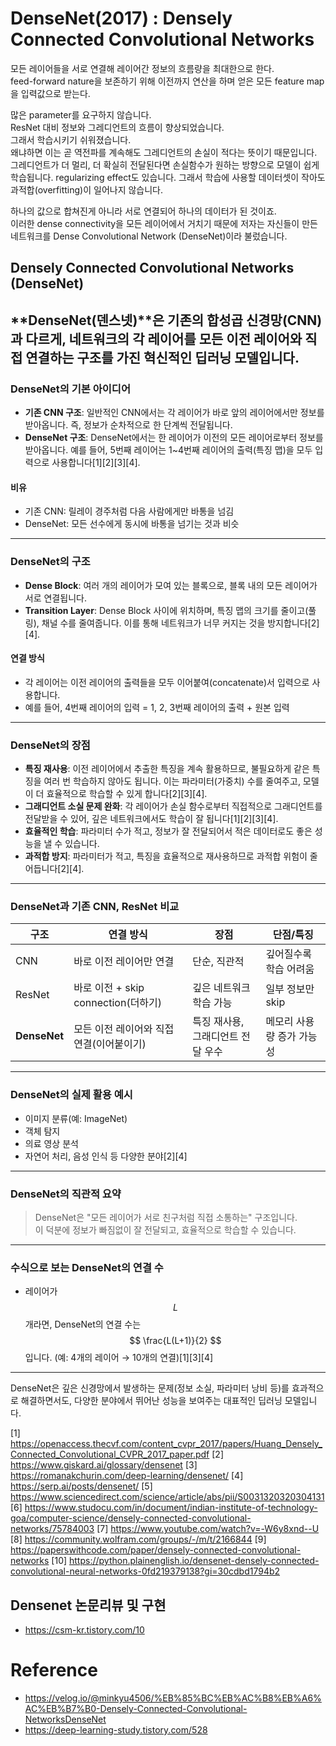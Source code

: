# DenseNet(2017) : Densely Connected Convolutional Networks

모든 레이어들을 서로 연결해 레이어간 정보의 흐름량을 최대한으로 한다.  
feed-forward nature을 보존하기 위해 이전까지 연산을 하며 얻은 모든 feature map을 입력값으로 받는다.  

많은 parameter를 요구하지 않습니다.  
ResNet 대비 정보와 그레디언트의 흐름이 향상되었습니다.  
그래서 학습시키기 쉬워졌습니다.  
왜냐하면 이는 곧 역전파를 계속해도 그레디언트의 손실이 적다는 뜻이기 때문입니다.  
그레디언트가 더 멀리, 더 확실히 전달된다면 손실함수가 원하는 방향으로 모델이 쉽게 학습됩니다.
regularizing effect도 있습니다. 그래서 학습에 사용할 데이터셋이 작아도 과적합(overfitting)이 일어나지 않습니다.  

하나의 값으로 합쳐진게 아니라 서로 연결되어 하나의 데이터가 된 것이죠.  
이러한 dense connectivity을 모든 레이어에서 거치기 때문에 저자는 자신들이 만든 네트워크를 Dense Convolutional Network (DenseNet)이라 불렀습니다.

## Densely Connected Convolutional Networks (DenseNet)

**DenseNet(덴스넷)**은 기존의 합성곱 신경망(CNN)과 다르게, 네트워크의 각 레이어를 모든 이전 레이어와 직접 연결하는 구조를 가진 혁신적인 딥러닝 모델입니다. 
---

### **DenseNet의 기본 아이디어**

- **기존 CNN 구조**: 일반적인 CNN에서는 각 레이어가 바로 앞의 레이어에서만 정보를 받아옵니다. 즉, 정보가 순차적으로 한 단계씩 전달됩니다.
- **DenseNet 구조**: DenseNet에서는 한 레이어가 이전의 모든 레이어로부터 정보를 받아옵니다. 예를 들어, 5번째 레이어는 1~4번째 레이어의 출력(특징 맵)을 모두 입력으로 사용합니다[1][2][3][4].

#### **비유**
- 기존 CNN: 릴레이 경주처럼 다음 사람에게만 바통을 넘김
- DenseNet: 모든 선수에게 동시에 바통을 넘기는 것과 비슷

---

### **DenseNet의 구조**

- **Dense Block**: 여러 개의 레이어가 모여 있는 블록으로, 블록 내의 모든 레이어가 서로 연결됩니다.
- **Transition Layer**: Dense Block 사이에 위치하며, 특징 맵의 크기를 줄이고(풀링), 채널 수를 줄여줍니다. 이를 통해 네트워크가 너무 커지는 것을 방지합니다[2][4].

#### **연결 방식**
- 각 레이어는 이전 레이어의 출력들을 모두 이어붙여(concatenate)서 입력으로 사용합니다.
- 예를 들어, 4번째 레이어의 입력 = 1, 2, 3번째 레이어의 출력 + 원본 입력

---

### **DenseNet의 장점**

- **특징 재사용**: 이전 레이어에서 추출한 특징을 계속 활용하므로, 불필요하게 같은 특징을 여러 번 학습하지 않아도 됩니다. 이는 파라미터(가중치) 수를 줄여주고, 모델이 더 효율적으로 학습할 수 있게 합니다[2][3][4].
- **그래디언트 소실 문제 완화**: 각 레이어가 손실 함수로부터 직접적으로 그래디언트를 전달받을 수 있어, 깊은 네트워크에서도 학습이 잘 됩니다[1][2][3][4].
- **효율적인 학습**: 파라미터 수가 적고, 정보가 잘 전달되어서 적은 데이터로도 좋은 성능을 낼 수 있습니다.
- **과적합 방지**: 파라미터가 적고, 특징을 효율적으로 재사용하므로 과적합 위험이 줄어듭니다[2][4].

---

### **DenseNet과 기존 CNN, ResNet 비교**

| 구조      | 연결 방식                          | 장점                       | 단점/특징                    |
|-----------|-----------------------------------|----------------------------|------------------------------|
| CNN       | 바로 이전 레이어만 연결            | 단순, 직관적               | 깊어질수록 학습 어려움        |
| ResNet    | 바로 이전 + skip connection(더하기)| 깊은 네트워크 학습 가능     | 일부 정보만 skip             |
| **DenseNet** | 모든 이전 레이어와 직접 연결(이어붙이기) | 특징 재사용, 그래디언트 전달 우수 | 메모리 사용량 증가 가능성     |

---

### **DenseNet의 실제 활용 예시**

- 이미지 분류(예: ImageNet)
- 객체 탐지
- 의료 영상 분석
- 자연어 처리, 음성 인식 등 다양한 분야[2][4]

---

### **DenseNet의 직관적 요약**

> DenseNet은 "모든 레이어가 서로 친구처럼 직접 소통하는" 구조입니다.  
> 이 덕분에 정보가 빠짐없이 잘 전달되고, 효율적으로 학습할 수 있습니다.

---

### **수식으로 보는 DenseNet의 연결 수**

- 레이어가 $$ L $$개라면, DenseNet의 연결 수는  
$$
\frac{L(L+1)}{2}
$$
  입니다. (예: 4개의 레이어 → 10개의 연결)[1][3][4]

---

DenseNet은 깊은 신경망에서 발생하는 문제(정보 소실, 파라미터 낭비 등)를 효과적으로 해결하면서도, 다양한 분야에서 뛰어난 성능을 보여주는 대표적인 딥러닝 모델입니다.

[1] https://openaccess.thecvf.com/content_cvpr_2017/papers/Huang_Densely_Connected_Convolutional_CVPR_2017_paper.pdf
[2] https://www.giskard.ai/glossary/densenet
[3] https://romanakchurin.com/deep-learning/densenet/
[4] https://serp.ai/posts/densenet/
[5] https://www.sciencedirect.com/science/article/abs/pii/S0031320320304131
[6] https://www.studocu.com/in/document/indian-institute-of-technology-goa/computer-science/densely-connected-convolutional-networks/75784003
[7] https://www.youtube.com/watch?v=-W6y8xnd--U
[8] https://community.wolfram.com/groups/-/m/t/2166844
[9] https://paperswithcode.com/paper/densely-connected-convolutional-networks
[10] https://python.plainenglish.io/densenet-densely-connected-convolutional-neural-networks-0fd219379138?gi=30cdbd1794b2

## Densenet 논문리뷰 및 구현
- https://csm-kr.tistory.com/10

# Reference
- https://velog.io/@minkyu4506/%EB%85%BC%EB%AC%B8%EB%A6%AC%EB%B7%B0-Densely-Connected-Convolutional-NetworksDenseNet
- https://deep-learning-study.tistory.com/528
